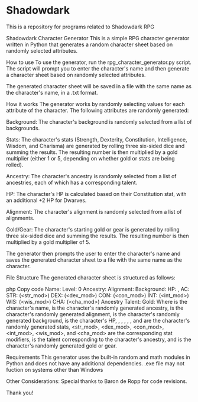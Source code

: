# Shadowdark
This is a repository for programs related to Shadowdark RPG

Shadowdark Character Generator
This is a simple RPG character generator written in Python that generates a random character sheet based on randomly selected attributes.

How to use
To use the generator, run the rpg_character_generator.py script. The script will prompt you to enter the character's name and then generate a character sheet based on randomly selected attributes.

The generated character sheet will be saved in a file with the same name as the character's name, in a .txt format.

How it works
The generator works by randomly selecting values for each attribute of the character. The following attributes are randomly generated:

Background: The character's background is randomly selected from a list of backgrounds.

Stats: The character's stats (Strength, Dexterity, Constitution, Intelligence, Wisdom, and Charisma) are generated by rolling three six-sided dice and summing the results. The resulting number is then multiplied by a gold multiplier (either 1 or 5, depending on whether gold or stats are being rolled).

Ancestry: The character's ancestry is randomly selected from a list of ancestries, each of which has a corresponding talent.

HP: The character's HP is calculated based on their Constitution stat, with an additional +2 HP for Dwarves.

Alignment: The character's alignment is randomly selected from a list of alignments.

Gold/Gear: The character's starting gold or gear is generated by rolling three six-sided dice and summing the results. The resulting number is then multiplied by a gold multiplier of 5.

The generator then prompts the user to enter the character's name and saves the generated character sheet to a file with the same name as the character.

File Structure
The generated character sheet is structured as follows:

php
Copy code
Name: <name>
Level: 0
Ancestry: <ancestry>
Alignment: <alignment>
Background: <background>
HP: <hp>, AC:
STR: <str> (<str_mod>)
DEX: <dex> (<dex_mod>)
CON: <con> (<con_mod>)
INT: <int> (<int_mod>)
WIS: <wis> (<wis_mod>)
CHA: <cha> (<cha_mod>)
Ancestry Talent: <talent>
Gold: <gold>
Where <name> is the character's name, <ancestry> is the character's randomly generated ancestry, <alignment> is the character's randomly generated alignment, <background> is the character's randomly generated background, <hp> is the character's HP, <str>, <dex>, <con>, <int>, <wis>, and <cha> are the character's randomly generated stats, <str_mod>, <dex_mod>, <con_mod>, <int_mod>, <wis_mod>, and <cha_mod> are the corresponding stat modifiers, <talent> is the talent corresponding to the character's ancestry, and <gold> is the character's randomly generated gold or gear.

Requirements
This generator uses the built-in random and math modules in Python and does not have any additional dependencies.
.exe file may not fuction on systems other than Windows

Other Considerations:
Special thanks to Baron de Ropp for code revisions.

Thank you!
